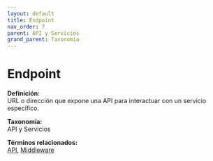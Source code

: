 ```yaml
---
layout: default
title: Endpoint
nav_order: 7
parent: API y Servicios
grand_parent: Taxonomía
---
```


# Endpoint

**Definición:**  
URL o dirección que expone una API para interactuar con un servicio específico.

**Taxonomía:**  
API y Servicios

**Términos relacionados:**  
[API](https://maleniski.github.io/diccionario-angl-tec-mx/docs/taxonomia/api--y--servicios/api.html), [Middleware](https://maleniski.github.io/diccionario-angl-tec-mx/docs/taxonomia/api--y--servicios/middleware.html)
